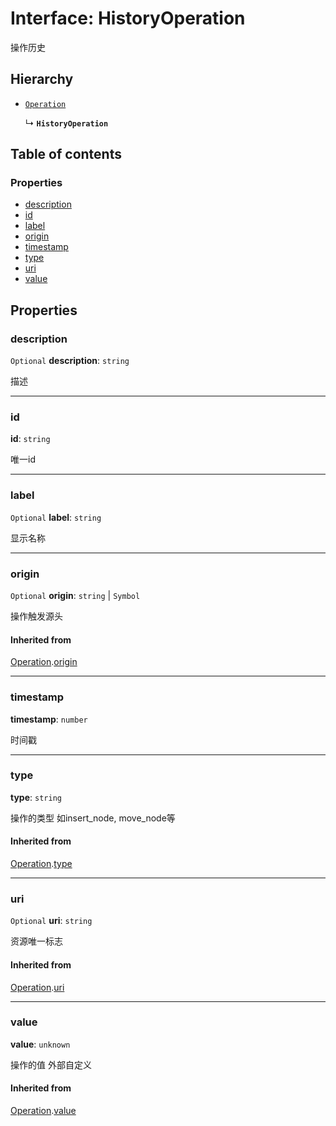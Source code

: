 # Interface: HistoryOperation

操作历史

## Hierarchy

* [`Operation`](/en/auto-docs/free-layout-editor/interfaces/Operation.md)

  ↳ **`HistoryOperation`**

## Table of contents

### Properties

* [description](/en/auto-docs/free-layout-editor/interfaces/HistoryOperation.md#description)
* [id](/en/auto-docs/free-layout-editor/interfaces/HistoryOperation.md#id)
* [label](/en/auto-docs/free-layout-editor/interfaces/HistoryOperation.md#label)
* [origin](/en/auto-docs/free-layout-editor/interfaces/HistoryOperation.md#origin)
* [timestamp](/en/auto-docs/free-layout-editor/interfaces/HistoryOperation.md#timestamp)
* [type](/en/auto-docs/free-layout-editor/interfaces/HistoryOperation.md#type)
* [uri](/en/auto-docs/free-layout-editor/interfaces/HistoryOperation.md#uri)
* [value](/en/auto-docs/free-layout-editor/interfaces/HistoryOperation.md#value)

## Properties

### description

`Optional` **description**: `string`

描述

***

### id

**id**: `string`

唯一id

***

### label

`Optional` **label**: `string`

显示名称

***

### origin

`Optional` **origin**: `string` | `Symbol`

操作触发源头

#### Inherited from

[Operation](/en/auto-docs/free-layout-editor/interfaces/Operation.md).[origin](/en/auto-docs/free-layout-editor/interfaces/Operation.md#origin)

***

### timestamp

**timestamp**: `number`

时间戳

***

### type

**type**: `string`

操作的类型 如insert\_node, move\_node等

#### Inherited from

[Operation](/en/auto-docs/free-layout-editor/interfaces/Operation.md).[type](/en/auto-docs/free-layout-editor/interfaces/Operation.md#type)

***

### uri

`Optional` **uri**: `string`

资源唯一标志

#### Inherited from

[Operation](/en/auto-docs/free-layout-editor/interfaces/Operation.md).[uri](/en/auto-docs/free-layout-editor/interfaces/Operation.md#uri)

***

### value

**value**: `unknown`

操作的值 外部自定义

#### Inherited from

[Operation](/en/auto-docs/free-layout-editor/interfaces/Operation.md).[value](/en/auto-docs/free-layout-editor/interfaces/Operation.md#value)
